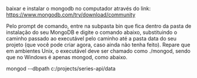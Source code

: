 baixar e instalar o mongodb no computador através do link: https://www.mongodb.com/try/download/community

Pelo prompt de comando, entre na subpasta bin que fica dentro da pasta de instalação do seu MongoDB e digite o comando abaixo, substituindo o caminho passado ao executável pelo caminho até a pasta data do seu projeto (que você pode criar agora, caso ainda não tenha feito). Repare que em ambientes Unix, o executável deve ser chamado como ./mongod, sendo que no Windows é apenas mongod, como abaixo.

mongod --dbpath c:/projects/series-api/data

